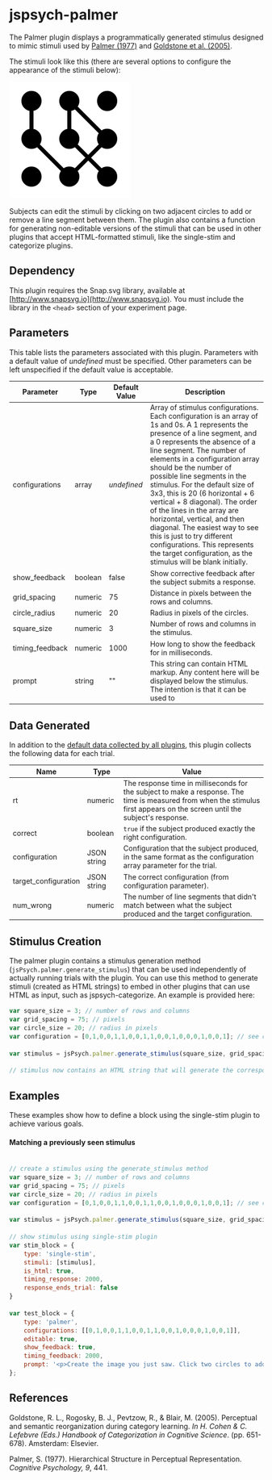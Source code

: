 # jspsych-palmer

The Palmer plugin displays a programmatically generated stimulus designed to mimic stimuli used by [Palmer (1977)](jspsych-palmer.md#references) and [Goldstone et al. (2005)](jspsych-palmer.md#references).

The stimuli look like this (there are several options to configure the appearance of the stimuli below):

![Sample stimulus](/img/palmer_stim.png)

Subjects can edit the stimuli by clicking on two adjacent circles to add or remove a line segment between them. The plugin also contains a function for generating non-editable versions of the stimuli that can be used in other plugins that accept HTML-formatted stimuli, like the single-stim and categorize plugins.

## Dependency

This plugin requires the Snap.svg library, available at [http://www.snapsvg.io](http://www.snapsvg.io). You must include the library in the `<head>` section of your experiment page.

## Parameters

This table lists the parameters associated with this plugin. Parameters with a default value of *undefined* must be specified. Other parameters can be left unspecified if the default value is acceptable.

Parameter | Type | Default Value | Description
----------|------|---------------|------------
configurations | array | *undefined* | Array of stimulus configurations. Each configuration is an array of 1s and 0s. A 1 represents the presence of a line segment, and a 0 represents the absence of a line segment. The number of elements in a configuration array should be the number of possible line segments in the stimulus. For the default size of 3x3, this is 20 (6 horizontal + 6 vertical + 8 diagonal). The order of the lines in the array are horizontal, vertical, and then diagonal. The easiest way to see this is just to try different configurations. This represents the target configuration, as the stimulus will be blank initially.
show_feedback | boolean | false | Show corrective feedback after the subject submits a response.
grid_spacing | numeric | 75 | Distance in pixels between the rows and columns.
circle_radius | numeric | 20 | Radius in pixels of the circles.
square_size | numeric | 3 | Number of rows and columns in the stimulus.
timing_feedback | numeric | 1000 | How long to show the feedback for in milliseconds.
prompt | string | "" | This string can contain HTML markup. Any content here will be displayed below the stimulus. The intention is that it can be used to

## Data Generated

In addition to the [default data collected by all plugins](), this plugin collects the following data for each trial.

Name | Type | Value
-----|------|------
rt | numeric | The response time in milliseconds for the subject to make a response. The time is measured from when the stimulus first appears on the screen until the subject's response.
correct | boolean | `true` if the subject produced exactly the right configuration.
configuration | JSON string | Configuration that the subject produced, in the same format as the configuration array parameter for the trial.
target_configuration | JSON string | The correct configuration (from configuration parameter).
num_wrong | numeric | The number of line segments that didn't match between what the subject produced and the target configuration.

## Stimulus Creation

The palmer plugin contains a stimulus generation method (`jsPsych.palmer.generate_stimulus`) that can be used independently of actually running trials with the plugin. You can use this method to generate stimuli (created as HTML strings) to embed in other plugins that can use HTML as input, such as jspsych-categorize. An example is provided here:

```javascript
var square_size = 3; // number of rows and columns
var grid_spacing = 75; // pixels
var circle_size = 20; // radius in pixels
var configuration = [0,1,0,0,1,1,0,0,1,1,0,0,1,0,0,0,1,0,0,1]; // see definition above

var stimulus = jsPsych.palmer.generate_stimulus(square_size, grid_spacing, circle_size, configuration);

// stimulus now contains an HTML string that will generate the corresponding stimulus.
```

## Examples

These examples show how to define a block using the single-stim plugin to achieve various goals.

#### Matching a previously seen stimulus

```javascript

// create a stimulus using the generate_stimulus method
var square_size = 3; // number of rows and columns
var grid_spacing = 75; // pixels
var circle_size = 20; // radius in pixels
var configuration = [0,1,0,0,1,1,0,0,1,1,0,0,1,0,0,0,1,0,0,1]; // see definition above

var stimulus = jsPsych.palmer.generate_stimulus(square_size, grid_spacing, circle_size, configuration);

// show stimulus using single-stim plugin
var stim_block = {
	type: 'single-stim',
	stimuli: [stimulus],
	is_html: true,
	timing_response: 2000,
	response_ends_trial: false
}

var test_block = {
    type: 'palmer',
    configurations: [[0,1,0,0,1,1,0,0,1,1,0,0,1,0,0,0,1,0,0,1]],
    editable: true,
    show_feedback: true,
    timing_feedback: 2000,
    prompt: '<p>Create the image you just saw. Click two circles to add or remove a line between them. Click submit when you are done.</p>'
};
```

## References

Goldstone, R. L., Rogosky, B. J., Pevtzow, R., & Blair, M. (2005). Perceptual and semantic reorganization during category learning. _In H. Cohen & C. Lefebvre (Eds.) Handbook of Categorization in Cognitive Science_. (pp. 651-678). Amsterdam: Elsevier.

Palmer, S. (1977). Hierarchical Structure in Perceptual Representation. _Cognitive Psychology, 9_, 441.
